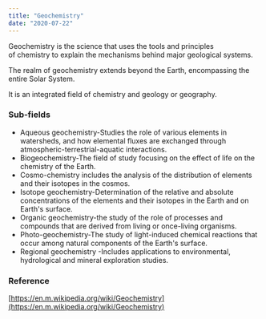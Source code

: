```yaml
---
title: "Geochemistry"
date: "2020-07-22"
---
```


Geochemistry is the science that uses the tools and principles of chemistry to explain the mechanisms behind major geological systems.

The realm of geochemistry extends beyond the Earth, encompassing the entire Solar System.

It is an integrated field of chemistry and geology or geography.

### Sub-fields

- Aqueous geochemistry\-Studies the role of various elements in watersheds, and how elemental fluxes are exchanged through atmospheric-terrestrial-aquatic interactions.
- Biogeochemistry\-The field of study focusing on the effect of life on the chemistry of the Earth.
- Cosmo-chemistry includes the analysis of the distribution of elements and their isotopes in the cosmos.
- Isotope geochemistry\-Determination of the relative and absolute concentrations of the elements and their isotopes in the Earth and on Earth's surface.
- Organic geochemistry\-the study of the role of processes and compounds that are derived from living or once-living organisms.
- Photo-geochemistry\-The study of light-induced chemical reactions that occur among natural components of the Earth's surface.
- Regional geochemistry \-Includes applications to environmental, hydrological and mineral exploration studies.

### Reference

[https://en.m.wikipedia.org/wiki/Geochemistry](https://en.m.wikipedia.org/wiki/Geochemistry)
